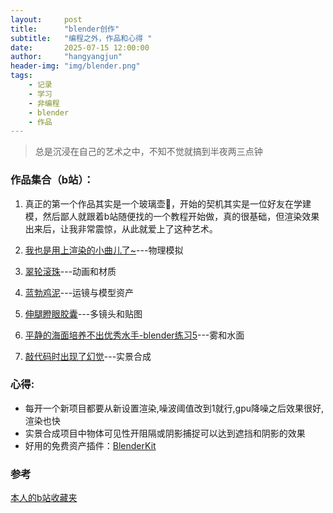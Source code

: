 ```yaml
---
layout:     post
title:      "blender创作"
subtitle:   "编程之外，作品和心得 "
date:       2025-07-15 12:00:00
author:     "hangyangjun"
header-img: "img/blender.png"
tags:
    - 记录
    - 学习
    - 非编程
    - blender
    - 作品
---
```


>总是沉浸在自己的艺术之中，不知不觉就搞到半夜两三点钟

### 作品集合（b站）：  
1. 真正的第一个作品其实是一个玻璃壶🍺，开始的契机其实是一位好友在学建模，然后鄙人就跟着b站随便找的一个教程开始做，真的很基础，但渲染效果出来后，让我非常震惊，从此就爱上了这种艺术。

1. [我也是用上渲染的小曲儿了~](https://www.bilibili.com/video/BV1pqx5eNETN)---物理模拟

2. [翠轮滚珠](https://www.bilibili.com/video/BV15yxMeKEc5)---动画和材质

3. [蓝勃鸡泥](https://www.bilibili.com/video/BV1J5xCeCEqa)---运镜与模型资产

4. [伸腿瞪眼胶囊](https://www.bilibili.com/video/BV1kM4m1a7kZ)---多镜头和贴图

5. [平静的海面培养不出优秀水手-blender练习5](https://www.bilibili.com/video/BV1BX3fz3Env)---雾和水面

6. [敲代码时出现了幻觉](https://www.bilibili.com/video/BV1SiGAzBE5b)---实景合成

### 心得:
- 每开一个新项目都要从新设置渲染,噪波阈值改到1就行,gpu降噪之后效果很好,渲染也快
- 实景合成项目中物体可见性开阻隔或阴影捕捉可以达到遮挡和阴影的效果
- 好用的免费资产插件：[BlenderKit](https://www.blenderkit.com/)

### 参考
[本人的b站收藏夹](https://space.bilibili.com/250580854/favlist?fid=3267768154&ftype=create)